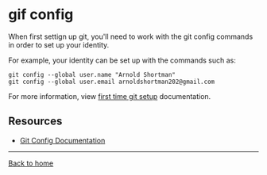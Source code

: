 # gif config

When first settign up git, you'll need to work with the git config commands in order to set up your identity.

For example, your identity can be set up with the commands such as:

```
git config --global user.name "Arnold Shortman"
git config --global user.email arnoldshortman202@gmail.com
```

For more information, view [first time git setup](https://git-scm.com/book/en/v2/Getting-Started-First-Time-Git-Setup) documentation.

## Resources

 - [Git Config Documentation](https://git-scm.com/docs/git-config)

---

[Back to home](../README.md)


